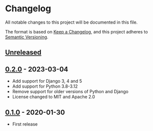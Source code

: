 # Changelog

All notable changes to this project will be documented in this file.

The format is based on [Keep a Changelog](https://keepachangelog.com/en/1.1.0/),
and this project adheres to [Semantic Versioning](https://semver.org/spec/v2.0.0.html).

## [Unreleased]

## [0.2.0] - 2023-03-04

- Add support for Django 3, 4 and 5
- Add support for Python 3.8-3.12
- Remove support for older versions of Python and Django
- License changed to MIT and Apache 2.0

## [0.1.0] - 2020-01-30

* First release

[unreleased]: https://github.com/olivierlacan/keep-a-changelog/compare/v0.2.0...HEAD
[0.2.0]: https://github.com/bikeshedder/django-chronicle/releases/tag/v0.2.0
[0.1.0]: https://github.com/bikeshedder/django-chronicle/releases/tag/v0.1.0

